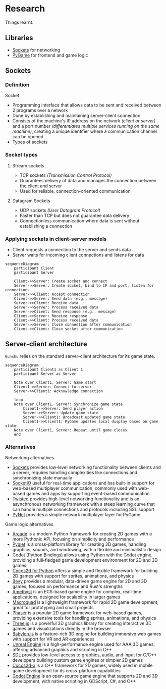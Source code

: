 # Research

Things learnt.

## Libraries

* [Sockets](https://docs.python.org/3/library/socket.html) for networking
* [PyGame](https://www.pygame.org/news) for frontend and game logic

## Sockets

### Definition

Socket
* Programming interface that allows data to be sent and received between 2 programs over a network
* Done by establishing and maintaining server-client connection 
* Consists of the machine's IP address on the network *(client or server)* and a port number *(differentiates multiple services running on the same machine)*, creating a unique identifier where a communication channel can be opened
* Types of sockets

### Socket types

1. Stream sockets
    * TCP sockets *(Transmission Control Protocol)*
    * Guarantees delivery of data and manages the connection between the client and server
    * Used for reliable, connection-oriented communication

2. Datagram Sockets 
    * UDP sockets *(User Datagram Protocol)* 
    * Faster than TCP but does not guarantee data delivery
    * Connectionless communication where data is sent without establishing a connection

### Applying sockets in client-server models

* Client requests a connection to the server and sends data
* Server waits for incoming client connections and listens for data

```mermaid
sequenceDiagram
    participant Client
    participant Server

    Client->>Server: Create socket and connect
    Server->>Server: Create socket, bind to IP and port, listen for connections
    Server->>Client: Accept connection
    Client->>Server: Send data (e.g., message)
    Server->>Client: Receive data
    Server->>Server: Process received data
    Server->>Client: Send response (e.g., message)
    Client->>Server: Receive response
    Client->>Client: Process received data
    Server->>Server: Close connection after communication
    Client->>Client: Close socket after communication
```

## Server-client architecture

`Gunshu` relies on the standard server-client architecture for its game state.

```mermaid
sequenceDiagram
    participant Client1 as Client 1
    participant Server as Server

    Note over Client1, Server: Game start
    Client1->>Server: Connect to server
    Server->>Client1: Acknowledge connection

    loop 
    Note over Client1, Server: Synchronize game state
        Client1->>Server: Send player action
        Server->>Server: Update game state
        Server->>Client1: Broadcast updated game state
        Client1->>Client1: PyGame updates local display based on game state
    Note over Client1, Server: Repeat until game closes
    end
```

### Alternatives

Networking alternatives.

* [Sockets](https://docs.python.org/3/library/socket.html) provides low-level networking functionality between clients and a server, requires handling complexities like connections and synchronizing state manually
* [SocketIO](https://python-socketio.readthedocs.io/en/latest/) useful for real-time applications and has built-in support for web-based multiplayer communication, commonly used with web-based games and apps by supporting event-based communication
* [Twisted](https://twistedmatrix.com/trac/) provides high-level networking functionality and is an asynchronous networking framework with a steep learning curve that can handle multiple connections and protocols including SSL support
* [PyNet](https://pypi.org/project/pynetworking/) provides a simple network multiplayer layer for PyGame

Game logic alternatives.

* [Arcade](https://api.arcade.academy/en/latest/) is a modern Python framework for creating 2D games with a more Pythonic API, focusing on simplicity and performance
* [Pyglet](https://pyglet.readthedocs.io/en/latest/) is a cross-platform library for creating 2D games, handling graphics, sounds, and windowing, with a flexible and minimalistic design
* [Godot (Python Bindings)](https://github.com/touilleMan/godot-python) allows using Python with the Godot engine, providing a full-fledged game development environment for 2D and 3D games
* [Cocos2d for Python](http://python.cocos2d.org/) offers a simple and flexible framework for building 2D games with support for sprites, animations, and physics
* [Bevy](https://bevyengine.org/) provides a modular, data-driven game engine for 2D and 3D games, focused on performance and Rust's strengths
* [Amethyst](https://www.amethyst.rs/) is an ECS-based game engine for complex, real-time applications, designed for scalability in larger games
* [Macroquad](https://github.com/not-fl3/macroquad) is a lightweight framework for rapid 2D game development, great for prototyping and small projects
* [Phaser](https://phaser.io/) is a popular 2D game framework for web-based games, providing extensive tools for handling sprites, animations, and physics
* [Three.js](https://threejs.org/) is a powerful 3D graphics library for creating interactive 3D games and visualizations directly in the browser
* [Babylon.js](https://www.babylonjs.com/) is a feature-rich 3D engine for building immersive web games with support for VR and AR experiences
* [Unreal Engine](https://www.unrealengine.com/) is a high-performance engine used for AAA 3D games, offering advanced graphics and scripting in C++
* [SDL](https://www.libsdl.org/) provides low-level access to graphics, audio, and input for C/C++ developers building custom game engines or simpler 2D games
* [Cocos2d-x](https://www.cocos.com/en/) is a C++ framework for 2D games, widely used in mobile game development for its cross-platform capabilities
* [Godot Engine](https://godotengine.org/) is an open-source game engine that supports 2D and 3D development, with native scripting in GDScript, C#, and C++